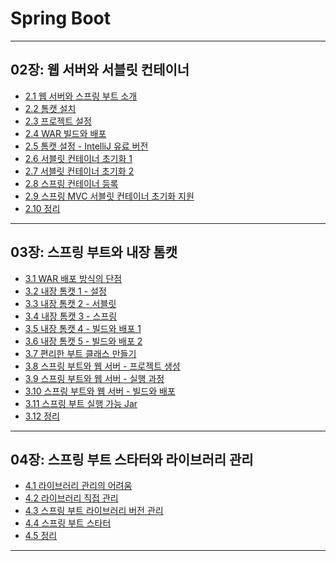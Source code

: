# Spring Boot

---

## 02장: 웹 서버와 서블릿 컨테이너

- <a href="/note/02장 - 웹 서버와 서블릿 컨테이너/2.1 웹 서버와 스프링 부트 소개.md" target="_blank">2.1 웹 서버와 스프링 부트 소개</a>
- <a href="/note/02장 - 웹 서버와 서블릿 컨테이너/2.2 톰캣 설치.md" target="_blank">2.2 톰캣 설치</a>
- <a href="/note/02장 - 웹 서버와 서블릿 컨테이너/2.3 프로젝트 설정.md" target="_blank">2.3 프로젝트 설정</a>
- <a href="/note/02장 - 웹 서버와 서블릿 컨테이너/2.4 WAR 빌드와 배포.md" target="_blank">2.4 WAR 빌드와 배포</a>
- <a href="/note/02장 - 웹 서버와 서블릿 컨테이너/2.5 톰캣 설정 - IntelliJ 유료 버전.md" target="_blank">2.5 톰캣 설정 - IntelliJ 유료 버전</a>
- <a href="/note/02장 - 웹 서버와 서블릿 컨테이너/2.6 서블릿 컨테이너 초기화 1.md" target="_blank">2.6 서블릿 컨테이너 초기화 1</a>
- <a href="/note/02장 - 웹 서버와 서블릿 컨테이너/2.7 서블릿 컨테이너 초기화 2.md" target="_blank">2.7 서블릿 컨테이너 초기화 2</a>
- <a href="/note/02장 - 웹 서버와 서블릿 컨테이너/2.8 스프링 컨테이너 등록.md" target="_blank">2.8 스프링 컨테이너 등록</a>
- <a href="/note/02장 - 웹 서버와 서블릿 컨테이너/2.9 스프링 MVC 서블릿 컨테이너 초기화 지원.md" target="_blank">2.9 스프링 MVC 서블릿 컨테이너 초기화 지원</a>
- <a href="/note/02장 - 웹 서버와 서블릿 컨테이너/2.10 정리.md" target="_blank">2.10 정리</a>

---

## 03장: 스프링 부트와 내장 톰캣

- <a href="/note/03장 - 스프링 부트와 내장 톰캣/3.1 WAR  배포 방식의 단점.md" target="_blank">3.1 WAR  배포 방식의 단점</a>
- <a href="/note/03장 - 스프링 부트와 내장 톰캣/3.2 내장 톰캣 1 - 설정.md" target="_blank">3.2 내장 톰캣 1 - 설정</a>
- <a href="/note/03장 - 스프링 부트와 내장 톰캣/3.3 내장 톰캣 2 - 서블릿.md" target="_blank">3.3 내장 톰캣 2 - 서블릿</a>
- <a href="/note/03장 - 스프링 부트와 내장 톰캣/3.4 내장 톰캣 3 - 스프링.md" target="_blank">3.4 내장 톰캣 3 - 스프링</a>
- <a href="/note/03장 - 스프링 부트와 내장 톰캣/3.5 내장 톰캣 4 - 빌드와 배포 1.md" target="_blank">3.5 내장 톰캣 4 - 빌드와 배포 1</a>
- <a href="/note/03장 - 스프링 부트와 내장 톰캣/3.6 내장 톰캣 5 - 빌드와 배포 2.md" target="_blank">3.6 내장 톰캣 5 - 빌드와 배포 2</a>
- <a href="/note/03장 - 스프링 부트와 내장 톰캣/3.7 편리한 부트 클래스 만들기.md" target="_blank">3.7 편리한 부트 클래스 만들기</a>
- <a href="/note/03장 - 스프링 부트와 내장 톰캣/3.8 스프링 부트와 웹 서버 - 프로젝트 생성.md" target="_blank">3.8 스프링 부트와 웹 서버 - 프로젝트 생성</a>
- <a href="/note/03장 - 스프링 부트와 내장 톰캣/3.9 스프링 부트와 웹 서버 - 실행 과정.md" target="_blank">3.9 스프링 부트와 웹 서버 - 실행 과정</a>
- <a href="/note/03장 - 스프링 부트와 내장 톰캣/3.10 스프링 부트와 웹 서버 - 빌드와 배포.md" target="_blank">3.10 스프링 부트와 웹 서버 - 빌드와 배포</a>
- <a href="/note/03장 - 스프링 부트와 내장 톰캣/3.11 스프링 부트 실행 가능 Jar.md" target="_blank">3.11 스프링 부트 실행 가능 Jar</a>
- <a href="/note/03장 - 스프링 부트와 내장 톰캣/3.12 정리.md" target="_blank">3.12 정리</a>

---

## 04장: 스프링 부트 스타터와 라이브러리 관리

- <a href="/note/04장 - 스프링 부트 스타터와 라이브러리 관리/4.1 라이브러리 관리의 어려움.md" target="_blank">4.1 라이브러리 관리의 어려움</a>
- <a href="/note/04장 - 스프링 부트 스타터와 라이브러리 관리/4.2 라이브러리 직접 관리.md" target="_blank">4.2 라이브러리 직접 관리</a>
- <a href="/note/04장 - 스프링 부트 스타터와 라이브러리 관리/4.3 스프링 부트 라이브러리 버전 관리.md" target="_blank">4.3 스프링 부트 라이브러리 버전 관리</a>
- <a href="/note/04장 - 스프링 부트 스타터와 라이브러리 관리/4.4 스프링 부트 스타터.md" target="_blank">4.4 스프링 부트 스타터</a>
- <a href="/note/04장 - 스프링 부트 스타터와 라이브러리 관리/4.5 정리.md" target="_blank">4.5 정리</a>

---
